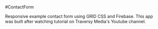 #ContactForm

Responsive example contact form using GRID CSS and Firebase. This app was built after watching tutorial on Traversy Media's Youtube channel.
